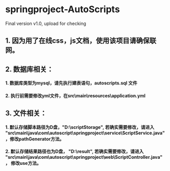 # springproject-AutoScripts
Final version v1.0, upload for checking

## 1. 因为用了在线css，js文档，使用该项目请确保联网。

## 2. 数据库相关：

#### 1. 数据库类型为mysql，请先执行建表语句，autoscripts.sql 文件

#### 2. 执行前需要修改yml文件，在src\main\resources\application.yml

## 3. 文件相关：

#### 1. 默认存储脚本路径为D盘，"D:\scriptStorage", 若确实需要修改，请进入 "src\main\java\com\autoscript\springproject\service\ScriptService.java"，修改pathGenerator方法。

#### 2. 默认存储结果路径也为D盘， "D:\result", 若确实需要修改，请进入 "src\main\java\com\autoscript\springproject\web\ScriptController.java"， 修改use方法。
